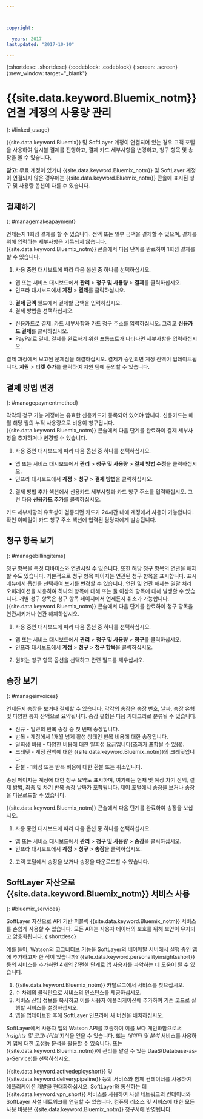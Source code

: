 ```yaml
---



copyright:

  years: 2017
lastupdated: "2017-10-10"

---
```


{:shortdesc: .shortdesc}
{:codeblock: .codeblock}
{:screen: .screen}
{:new_window: target="_blank"}

# {{site.data.keyword.Bluemix_notm}} 연결 계정의 사용량 관리
{: #linked_usage}

{{site.data.keyword.Bluemix}} 및 SoftLayer 계정이 연결되어 있는 경우 고객 포털을 사용하여 일시불 결제를 진행하고, 결제 카드 세부사항을 변경하고, 청구 항목 및 송장을 볼 수 있습니다.

**참고:** 무료 계정이 있거나 {{site.data.keyword.Bluemix_notm}} 및 SoftLayer 계정이 연결되지 않은 경우에는 {{site.data.keyword.Bluemix_notm}} 콘솔에 표시된 청구 및 사용량 옵션이 다를 수 있습니다.

## 결제하기
{: #managemakeapayment}

언제든지 1회성 결제를 할 수 있습니다. 전액 또는 일부 금액을 결제할 수 있으며, 결제를 위해 입력하는 세부사항은 기록되지 않습니다. {{site.data.keyword.Bluemix_notm}} 콘솔에서 다음 단계를 완료하여 1회성 결제를 할 수 있습니다. 

1. 사용 중인 대시보드에 따라 다음 옵션 중 하나를 선택하십시오.    
 * 앱 또는 서비스 대시보드에서 **관리** > **청구 및 사용량** > **결제**를 클릭하십시오.   
 * 인프라 대시보드에서 **계정** > **결제**를 클릭하십시오. 
3. **결제 금액** 필드에서 결제할 금액을 입력하십시오. 
4. 결제 방법을 선택하십시오. 
 * 신용카드로 결제. 카드 세부사항과 카드 청구 주소를 입력하십시오. 그리고 **신용카드 결제**를 클릭하십시오. 
 * PayPal로 결제. 결제를 완료하기 위한 프롬프트가 나타나면 세부사항을 입력하십시오. 

결제 과정에서 보고된 문제점을 해결하십시오. 결제가 승인되면 계정 잔액이 업데이트됩니다. **지원** > **티켓 추가**를 클릭하여
지원 팀에 문의할 수 있습니다. 

## 결제 방법 변경
{: #managepaymentmethod}

각각의 청구 가능 계정에는 유효한 신용카드가 등록되어 있어야 합니다. 신용카드는 매월 해당 월의 누적 사용량으로 비용이 청구됩니다. {{site.data.keyword.Bluemix_notm}} 콘솔에서 다음 단계를 완료하여 결제 세부사항을 추가하거나 변경할 수 있습니다. 

1. 사용 중인 대시보드에 따라 다음 옵션 중 하나를 선택하십시오.   
 * 앱 또는 서비스 대시보드에서 **관리** > **청구 및 사용량** > **결제 방법 수정**을 클릭하십시오.   
 * 인프라 대시보드에서 **계정** > **청구** > **결제 방법**을 클릭하십시오. 
2. 결제 방법 추가 섹션에서 신용카드 세부사항과 카드 청구 주소를 입력하십시오. 그런 다음 **신용카드 추가**를 클릭하십시오. 

카드 세부사항의 유효성이 검증되면 카드가 24시간 내에 계정에서 사용이 가능합니다. 확인 이메일이
카드 청구 주소 섹션에 입력된 담당자에게 발송됩니다. 

## 청구 항목 보기
{: #managebillingitems}

청구 항목을 특정 디바이스와 연관시킬 수 있습니다. 또한 해당 청구 항목의 연관을 해제할 수도 있습니다. 기본적으로 청구 항목 페이지는 연관된 청구 항목을 표시합니다. 
표시 메뉴에서 옵션을 선택하여 보기를 변경할 수 있습니다. 연관 및 연관 해제는 일괄 처리 오퍼레이션을 사용하여 하나의 항목에 대해 또는 둘 이상의 항목에 대해 발생할 수 있습니다. 
개별 청구 항목은 청구 항목 페이지에서 언제든지 취소가 가능합니다. {{site.data.keyword.Bluemix_notm}} 콘솔에서 다음 단계를 완료하여 청구 항목을 연관시키거나 연관 해제하십시오. 

1. 사용 중인 대시보드에 따라 다음 옵션 중 하나를 선택하십시오.    
 * 앱 또는 서비스 대시보드에서 **관리** > **청구 및 사용량** > **청구**를 클릭하십시오.   
 * 인프라 대시보드에서 **계정** > **청구** > **청구 항목**을 클릭하십시오. 
2. 원하는 청구 항목 옵션을 선택하고 관련 필드를 채우십시오. 

## 송장 보기
{: #manageinvoices}

언제든지 송장을 보거나 결제할 수 있습니다. 각각의 송장은 송장 번호, 날짜, 송장 유형 및
다양한 통화 잔액으로 요약됩니다. 송장 유형은 다음 카테고리로 분류될 수 있습니다. 

 *  신규 - 일련의 반복 송장 중 첫 번째 송장입니다. 
 *  반복 - 계정에서 1개월 넘게 활성 상태인 반복 비용에 대한 송장입니다. 
 *  일회성 비용 - 다양한 비용에 대한 일회성 요금입니다(초과가 포함될 수 있음).
 *  크레딧 - 계정 잔액에 대한 {{site.data.keyword.Bluemix_notm}}의 크레딧입니다. 
 *  환불 - 1회성 또는 반복 비용에 대한 환불 또는 취소입니다. 

송장 페이지는 계정에 대한 청구 요약도 표시하며, 여기에는 현재 및 예상 차기 잔액,
결제 방법, 최종 및 차기 반복 송장 날짜가 포함됩니다. 제어 포털에서 송장을 보거나 송장을 다운로드할 수 있습니다. 

{{site.data.keyword.Bluemix_notm}} 콘솔에서 다음 단계를 완료하여 송장을 보십시오. 

1. 사용 중인 대시보드에 따라 다음 옵션 중 하나를 선택하십시오.   
 * 앱 또는 서비스 대시보드에서 **관리** > **청구 및 사용량** > **송장**을 클릭하십시오.   
 * 인프라 대시보드에서 **계정** > **청구** > **송장**을 클릭하십시오. 
2. 고객 포털에서 송장을 보거나 송장을 다운로드할 수 있습니다.

## SoftLayer 자산으로 {{site.data.keyword.Bluemix_notm}} 서비스 사용
{: #bluemix_services}

SoftLayer 자산으로 API 기반 퍼블릭 {{site.data.keyword.Bluemix_notm}} 서비스를 손쉽게 사용할 수 있습니다. 모든 API는 사용자 데이터의 보호를 위해 보안이 유지되고 암호화됩니다.
{:shortdesc}

예를 들어, Watson의 코그너티브 기능을 SoftLayer의 베어메탈 서버에서 실행 중인 앱에 추가하고자 한 적이 있습니까? {{site.data.keyword.personalityinsightsshort}} 등의 서비스를 추가하면 4개의 간편한 단계로 앱 사용자를 파악하는 데 도움이 될 수 있습니다. 

1. {{site.data.keyword.Bluemix_notm}} 카탈로그에서 서비스를 찾으십시오. 
2. 수 차례의 클릭만으로 서비스의 인스턴스를 제공하십시오. 
3. 서비스 신임 정보를 복사하고 이를 사용자 애플리케이션에 추가하여 기존 코드로 실행할 서비스를 설정하십시오. 
4. 앱을 업데이트한 후에 SoftLayer 인프라에 새 버전을 배치하십시오. 

SoftLayer에서 사용자 앱의 Watson API를 호출하여 이를 보다 개인화함으로써 *Insights 및 코그너티브* 지식을 얻을 수 있습니다. 또는 *데이터 및 분석* 서비스를 사용하여 앱에 대한 고성능 분석을 활용할 수 있습니다. 또는 {{site.data.keyword.Bluemix_notm}}에 관리를 맡길 수 있는 DaaS(Database-as-a-Service)를 선택하십시오. 

{{site.data.keyword.activedeployshort}} 및 {{site.data.keyword.deliverypipeline}} 등의 서비스와 함께 컨테이너를 사용하여 애플리케이션 개발을 현대화하십시오. SoftLayer와 통신하는 데 {{site.data.keyword.vpn_short}} 서비스를 사용하여 사설 네트워크의 컨테이너와 SoftLayer 사설 네트워크를 연결할 수 있습니다. 컴퓨팅 리소스 및 서비스에 대한 모든 사용 비용은 {{site.data.keyword.Bluemix_notm}} 청구서에 반영됩니다. 
